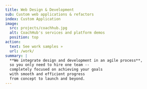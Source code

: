 ```yaml
---
title: Web Design & Development
sub: Custom web applications & refactors
index: Custom Application
image:
  src: projects/coachhub.jpg
  alt: CoachHub's services and platform demos
  position: top
action:
  text: See work samples »
  url: /work/
summary: |
  **We integrate design and development in an agile process**, 
  so you only need to hire one team -- 
  completely focused on achieving your goals 
  with smooth and efficient progress 
  from concept to launch and beyond.
---
```

